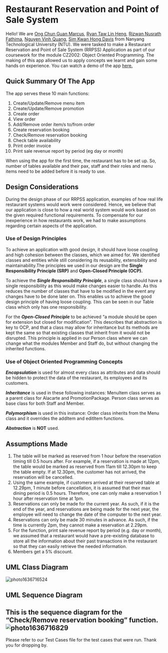 # Restaurant Reservation and Point of Sale System

Hello! We are [Ong Chun Guan Marcus](https://github.com/MarcusOCG), [Ryan Taw Lin Heng](https://github.com/Ryancodeshard), [Rizwan Nusrath Fathima](https://github.com/fath3725), [Nguyen Vinh Quang](https://github.com/quangnd123), [Sim Kwan Hong Davis](https://github.com/DavisSim) from Nanyang Technological University (NTU). We were tasked to make a Restaurant Reservation and Point of Sale System (RRPSS) Application as part of our coursework for the module CZ2002: Object Oriented Programming. The making of this app allowed us to apply concepts we learnt and gain some hands on experience. You can watch a demo of the app [here.](https://youtu.be/bOsce5OK8L4)

## Quick Summary Of The App
The app serves these 10 main functions:
  1. Create/Update/Remove menu item
  2. Create/Update/Remove promotion
  3. Create order
  4. View order
  5. Add/Remove order item/s to/from order
  6. Create reservation booking
  7. Check/Remove reservation booking
  8. Check table availability
  9. Print order invoice
  10. Print sale revenue report by period (eg day or month)

When using the app for the first time, the restaurant has to be set up. So, number of tables available and their pax, staff and their roles and menu items need to be added before it is ready to use.

## Design Considerations
During the design phase of our RRPSS application, examples of how real life restaurant systems would work were considered. Hence, we believe that our application is close to how a real world system would work based on the given required functional requirements. To compensate for our inexperience in how restaurants work, we had to make assumptions regarding certain aspects of the application.

### Use of Design Principles
To achieve an application with good design, it should have loose coupling and high cohesion between the classes, which we aimed for. We identified classes and entities while still considering its reusability, extensibility and maintainability.The principles we used in our design are the **Single Responsibility Principle (SRP)** and **Open-Closed Principle (OCP).**

To achieve the ***Single Responsibility Principle***, a single class should have a single responsibility as this would make changes easier to handle. As this reduces the number of classes that have to be modified in the event any changes have to be done later on. This enables us to achieve the good design principle of having loose coupling. This can be seen in our Table class which only has one responsibility. 

For the ***Open-Closed Principle*** to be achieved “a module should be open for extension but closed for modification”. This describes that abstraction is key to OCP, and that a class may allow for inheritance but its methods are kept the same so that existing classes that inherit from it would not be disrupted. This principle is applied in our Person class where we can change what the modules Member and Staff do, but without changing the inherited functions.

### Use of Object Oriented Programming Concepts
***Encapsulation*** is used for almost every class as attributes and data should be hidden to protect the data of the restaurant, its employees and its customers.

***Inheritance*** is used in these following instances:
MenuItem class serves as a parent class for Alacarte and PromotionPackage. 
Person class serves as base class for both Staff and Member.

***Polymorphism*** is used in this instance:
Order class inherits from the Menu class and it overrides the addItem and editItem functions.

***Abstraction*** is **NOT** used.

## Assumptions Made
  1. The table will be marked as reserved from 1 hour before the reservation timing till 0.5 hours after. For example, if a reservation is made at 12pm, the table would be        marked as reserved from 11am till 12.30pm to keep the table empty. If at 12.30pm, the customer has not arrived, the reservation will be cancelled.
  2. Using the same example, if customers arrived at their reserved table at 12.29pm, 1 minute before cancellation, it is assumed that their max dining period is 0.5 hours.        Therefore, one can only make a reservation 1 hour after reservation time at 1pm. 
  3. Reservations can only be made for the current year. As such, if it is the end of the year, and reservations are being made for the next year, the employee will need to        change the date of the computer to the next year.
  4. Reservations can only be made 30 minutes in advance. As such, if the time is currently 2pm, they cannot make a reservation at 2.29pm.
  5. For the function, print sale revenue report by period (e.g. day or month), we assumed that a restaurant would have a pre-existing database to store all the information        about their past transactions in the restaurant so that they can easily retrieve the needed information.
  6. Members get a 5% discount.


## UML Class Diagram
![photo1636716524](https://user-images.githubusercontent.com/74095679/142368880-4c367ef8-397d-4f76-a819-7812489eed98.jpeg)
## UML Sequence Diagram 
This is the sequence diagram for the “Check/Remove reservation booking” function.
![photo1636716829](https://user-images.githubusercontent.com/74095679/142368915-c96d4524-7fd0-4c47-a839-4c3f0d22139f.jpeg)
---
Please refer to our Test Cases file for the test cases that were run. Thank you for dropping by.
